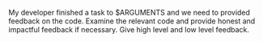 My developer finished a task to $ARGUMENTS and we need to provided feedback on the code. Examine the relevant code and provide honest and impactful feedback if necessary. Give high level and low level feedback.
